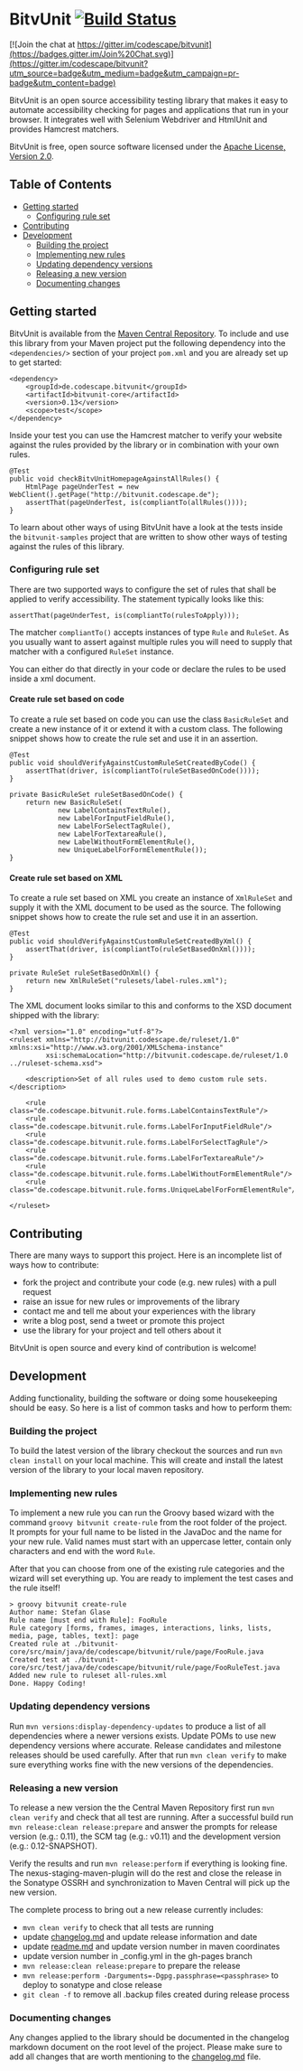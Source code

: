 # BitvUnit [![Build Status](https://travis-ci.org/codescape/bitvunit.png?branch=master)](https://travis-ci.org/codescape/bitvunit)

[![Join the chat at https://gitter.im/codescape/bitvunit](https://badges.gitter.im/Join%20Chat.svg)](https://gitter.im/codescape/bitvunit?utm_source=badge&utm_medium=badge&utm_campaign=pr-badge&utm_content=badge)

BitvUnit is an open source accessibility testing library that makes it easy to automate accessibility checking for pages and applications that run in your browser. It integrates well with Selenium Webdriver and HtmlUnit and provides Hamcrest matchers.

BitvUnit is free, open source software licensed under the [Apache License, Version 2.0](http://www.apache.org/licenses/LICENSE-2.0.html).

## Table of Contents

* [Getting started](#getting-started)
   * [Configuring rule set](#configuring-rule-set)
* [Contributing](#contributing)
* [Development](#development)
    * [Building the project](#building-the-project)
    * [Implementing new rules](#implementing-new-rules)
    * [Updating dependency versions](#updating-dependency-versions)
    * [Releasing a new version](#releasing-a-new-version)
    * [Documenting changes](#documenting-changes)
 
## Getting started

BitvUnit is available from the [Maven Central Repository](http://repo1.maven.org/maven2/de/codescape/bitvunit/). To include and use this library from your Maven project put the following dependency into the `<dependencies/>` section of your project `pom.xml` and you are already set up to get started:

    <dependency>
        <groupId>de.codescape.bitvunit</groupId>
        <artifactId>bitvunit-core</artifactId>
        <version>0.13</version>
        <scope>test</scope>
    </dependency>

Inside your test you can use the Hamcrest matcher to verify your website against the rules provided by the library or in combination with your own rules.

    @Test
    public void checkBitvUnitHomepageAgainstAllRules() {
        HtmlPage pageUnderTest = new WebClient().getPage("http://bitvunit.codescape.de");
        assertThat(pageUnderTest, is(compliantTo(allRules())));
    }

To learn about other ways of using BitvUnit have a look at the tests inside the `bitvunit-samples` project that are written to show other ways of testing against the rules of this library.

### Configuring rule set

There are two supported ways to configure the set of rules that shall be applied to verify accessibility. The statement typically looks like this:

    assertThat(pageUnderTest, is(compliantTo(rulesToApply)));

The matcher `compliantTo()` accepts instances of type `Rule` and `RuleSet`. As you usually want to assert against multiple rules you will need to supply that matcher with a configured `RuleSet` instance.

You can either do that directly in your code or declare the rules to be used inside a xml document. 

#### Create rule set based on code

To create a rule set based on code you can use the class `BasicRuleSet` and create a new instance of it or extend it with a custom class. The following snippet shows how to create the rule set and use it in an assertion.

    @Test
    public void shouldVerifyAgainstCustomRuleSetCreatedByCode() {
        assertThat(driver, is(compliantTo(ruleSetBasedOnCode())));
    }

    private BasicRuleSet ruleSetBasedOnCode() {
        return new BasicRuleSet(
                new LabelContainsTextRule(),
                new LabelForInputFieldRule(),
                new LabelForSelectTagRule(),
                new LabelForTextareaRule(),
                new LabelWithoutFormElementRule(),
                new UniqueLabelForFormElementRule());
    }

#### Create rule set based on XML

To create a rule set based on XML you create an instance of `XmlRuleSet` and supply it with the XML document to be used as the source. The following snippet shows how to create the rule set and use it in an assertion.

    @Test
    public void shouldVerifyAgainstCustomRuleSetCreatedByXml() {
        assertThat(driver, is(compliantTo(ruleSetBasedOnXml())));
    }

    private RuleSet ruleSetBasedOnXml() {
        return new XmlRuleSet("rulesets/label-rules.xml");
    }

The XML document looks similar to this and conforms to the XSD document shipped with the library:

    <?xml version="1.0" encoding="utf-8"?>
    <ruleset xmlns="http://bitvunit.codescape.de/ruleset/1.0" xmlns:xsi="http://www.w3.org/2001/XMLSchema-instance"
             xsi:schemaLocation="http://bitvunit.codescape.de/ruleset/1.0 ../ruleset-schema.xsd">
    
        <description>Set of all rules used to demo custom rule sets.</description>
    
        <rule class="de.codescape.bitvunit.rule.forms.LabelContainsTextRule"/>
        <rule class="de.codescape.bitvunit.rule.forms.LabelForInputFieldRule"/>
        <rule class="de.codescape.bitvunit.rule.forms.LabelForSelectTagRule"/>
        <rule class="de.codescape.bitvunit.rule.forms.LabelForTextareaRule"/>
        <rule class="de.codescape.bitvunit.rule.forms.LabelWithoutFormElementRule"/>
        <rule class="de.codescape.bitvunit.rule.forms.UniqueLabelForFormElementRule"/>
    
    </ruleset>

## Contributing

There are many ways to support this project. Here is an incomplete list of ways how to contribute:

* fork the project and contribute your code (e.g. new rules) with a pull request
* raise an issue for new rules or improvements of the library
* contact me and tell me about your experiences with the library
* write a blog post, send a tweet or promote this project
* use the library for your project and tell others about it

BitvUnit is open source and every kind of contribution is welcome!

## Development

Adding functionality, building the software or doing some housekeeping should be easy. So here is a list of common tasks and how to perform them:

### Building the project

To build the latest version of the library checkout the sources and run `mvn clean install` on your local machine. This will create and install the latest version of the library to your local maven repository.

### Implementing new rules

To implement a new rule you can run the Groovy based wizard with the command `groovy bitvunit create-rule` from the root folder of the project. It prompts for your full name to be listed in the JavaDoc and the name for your new rule. Valid names must start with an uppercase letter, contain only characters and end with the word `Rule`.

After that you can choose from one of the existing rule categories and the wizard will set everything up. You are ready to implement the test cases and the rule itself!

    > groovy bitvunit create-rule
    Author name: Stefan Glase
    Rule name [must end with Rule]: FooRule
    Rule category [forms, frames, images, interactions, links, lists, media, page, tables, text]: page
    Created rule at ./bitvunit-core/src/main/java/de/codescape/bitvunit/rule/page/FooRule.java
    Created test at ./bitvunit-core/src/test/java/de/codescape/bitvunit/rule/page/FooRuleTest.java
    Added new rule to ruleset all-rules.xml
    Done. Happy Coding!

### Updating dependency versions

Run `mvn versions:display-dependency-updates` to produce a list of all dependencies where a newer versions exists. Update POMs to use new dependency versions where accurate. Release candidates and milestone releases should be used carefully. After that run `mvn clean verify` to make sure everything works fine with the new versions of the dependencies.

### Releasing a new version

To release a new version the the Central Maven Repository first run `mvn clean verify` and check that all test are running. After a successful build run `mvn release:clean release:prepare` and answer the prompts for release version (e.g.: 0.11), the SCM tag (e.g.: v0.11) and the development version (e.g.: 0.12-SNAPSHOT).

Verify the results and run `mvn release:perform` if everything is looking fine. The nexus-staging-maven-plugin will do the rest and close the release in the Sonatype OSSRH and synchronization to Maven Central will pick up the new version.

The complete process to bring out a new release currently includes:

* `mvn clean verify` to check that all tests are running
* update [changelog.md](/changelog.md) and update release information and date
* update [readme.md](/readme.md) and update version number in maven coordinates
* update version number in _config.yml in the gh-pages branch
* `mvn release:clean release:prepare` to prepare the release
* `mvn release:perform -Darguments=-Dgpg.passphrase=<passphrase>` to deploy to sonatype and close release
* `git clean -f` to remove all .backup files created during release process

### Documenting changes

Any changes applied to the library should be documented in the changelog markdown document on the root level of the project. Please make sure to add all changes that are worth mentioning to the [changelog.md](/changelog.md) file.
